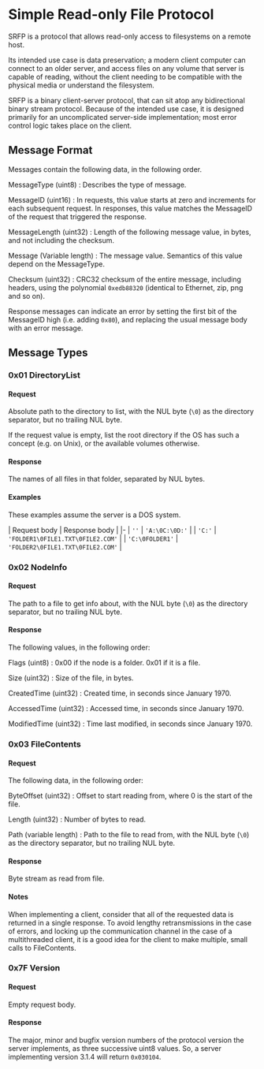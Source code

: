 # Simple Read-only File Protocol

SRFP is a protocol that allows read-only access to filesystems on a remote host.

Its intended use case is data preservation; a modern client computer can connect to an older server, and access files on any volume that server is capable of reading, without the client needing to be compatible with the physical media or understand the filesystem.

SRFP is a binary client-server protocol, that can sit atop any bidirectional binary stream protocol. Because of the intended use case, it is designed primarily for an uncomplicated server-side implementation; most error control logic takes place on the client.

## Message Format

Messages contain the following data, in the following order.

MessageType (uint8)
: Describes the type of message.

MessageID (uint16)
: In requests, this value starts at zero and increments for each subsequent request. In responses, this value matches the MessageID of the request that triggered the response.

MessageLength (uint32)
: Length of the following message value, in bytes, and not including the checksum.

Message (Variable length)
: The message value. Semantics of this value depend on the MessageType.

Checksum (uint32)
: CRC32 checksum of the entire message, including headers, using the polynomial `0xedb88320` (identical to Ethernet, zip, png and so on).

Response messages can indicate an error by setting the first bit of the MessageID high (i.e. adding `0x80`), and replacing the usual message body with an error message.

## Message Types

### 0x01 DirectoryList

#### Request

Absolute path to the directory to list, with the NUL byte (`\0`) as the directory separator, but no trailing NUL byte.

If the request value is empty, list the root directory if the OS has such a concept (e.g. on Unix), or the available volumes otherwise.

#### Response

The names of all files in that folder, separated by NUL bytes.

#### Examples

These examples assume the server is a DOS system.

| Request body | Response body |
|-
| `''` | `'A:\0C:\0D:'` |
| `'C:'` | `'FOLDER1\0FILE1.TXT\0FILE2.COM'` |
| `'C:\0FOLDER1'` | `'FOLDER2\0FILE1.TXT\0FILE2.COM'` |

    
### 0x02 NodeInfo

#### Request

The path to a file to get info about, with the NUL byte (`\0`) as the directory separator, but no trailing NUL byte.
    
#### Response

The following values, in the following order:

Flags (uint8)
: 0x00 if the node is a folder. 0x01 if it is a file.

Size (uint32)
: Size of the file, in bytes.

CreatedTime (uint32)
: Created time, in seconds since January 1970.

AccessedTime (uint32)
: Accessed time, in seconds since January 1970.

ModifiedTime (uint32)
: Time last modified, in seconds since January 1970.

### 0x03 FileContents

#### Request

The following data, in the following order:

ByteOffset (uint32)
: Offset to start reading from, where 0 is the start of the file.

Length (uint32)
: Number of bytes to read.

Path (variable length)
: Path to the file to read from, with the NUL byte (`\0`) as the directory separator, but no trailing NUL byte.

#### Response

Byte stream as read from file.

#### Notes

When implementing a client, consider that all of the requested data is returned in a single response. To avoid lengthy retransmissions in the case of errors, and locking up the communication channel in the case of a multithreaded client, it is a good idea for the client to make multiple, small calls to FileContents.

### 0x7F Version

#### Request

Empty request body.

#### Response

The major, minor and bugfix version numbers of the protocol version the server implements, as three successive uint8 values. So, a server implementing version 3.1.4 will return `0x030104`.